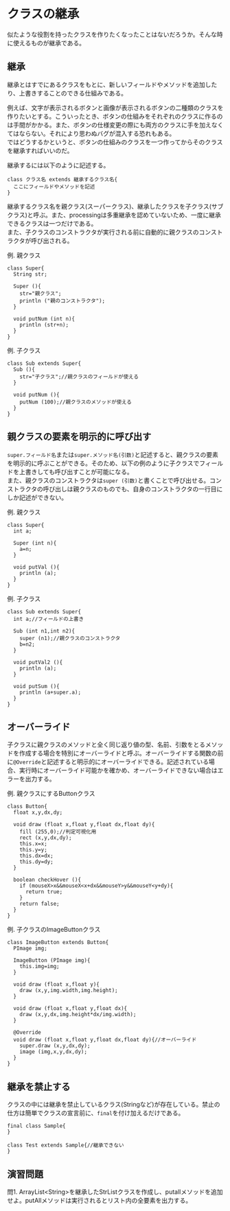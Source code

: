 # クラスの継承
似たような役割を持ったクラスを作りたくなったことはないだろうか。そんな時に使えるものが継承である。

## 継承
継承とはすでにあるクラスをもとに、新しいフィールドやメソッドを追加したり、上書きすることのできる仕組みである。

例えば、文字が表示されるボタンと画像が表示されるボタンの二種類のクラスを作りたいとする。こういったとき、ボタンの仕組みをそれぞれのクラスに作るのは手間がかかる。また、ボタンの仕様変更の際にも両方のクラスに手を加えなくてはならない。それにより思わぬバグが混入する恐れもある。  
ではどうするかというと、ボタンの仕組みのクラスを一つ作ってからそのクラスを継承すればいいのだ。

継承するには以下のように記述する。
```
class クラス名 extends 継承するクラス名{
  ここにフィールドやメソッドを記述
}
```
継承するクラス名を親クラス(スーパークラス)、継承したクラスを子クラス(サブクラス)と呼ぶ。また、processingは多重継承を認めていないため、一度に継承できるクラスは一つだけである。  
また、子クラスのコンストラクタが実行される前に自動的に親クラスのコンストラクタが呼び出される。

例. 親クラス
```
class Super{
  String str;
  
  Super (){
    str="親クラス";
    println ("親のコンストラクタ");
  }
  
  void putNum (int n){
    println (str+n);
  }
}
```
例. 子クラス
```
class Sub extends Super{
  Sub (){
    str="子クラス";//親クラスのフィールドが使える
  }
  
  void putNum (){
    putNum (100);//親クラスのメソッドが使える
  }
}
```

## 親クラスの要素を明示的に呼び出す
`super.フィールド名`または`super.メソッド名(引数)`と記述すると、親クラスの要素を明示的に呼ぶことができる。そのため、以下の例のように子クラスでフィールドを上書きしても呼び出すことが可能になる。  
また、親クラスのコンストラクタは`super (引数)`と書くことで呼び出せる。コンストラクタの呼び出しは親クラスのものでも、自身のコンストラクタの一行目にしか記述ができない。

例. 親クラス
```
class Super{
  int a;
  
  Super (int n){
    a=n;
  }
  
  void putVal (){
    println (a);
  }
}
```
例. 子クラス
```
class Sub extends Super{
  int a;//フィールドの上書き
  
  Sub (int n1,int n2){
    super (n1);//親クラスのコンストラクタ
    b=n2;
  }
  
  void putVal2 (){
    println (a);
  }
  
  void putSum (){
    println (a+super.a);
  }
}
```

## オーバーライド
子クラスに親クラスのメソッドと全く同じ返り値の型、名前、引数をとるメソッドを作成する場合を特別にオーバーライドと呼ぶ。オーバーライドする関数の前に`@Override`と記述すると明示的にオーバーライドできる。記述されている場合、実行時にオーバーライド可能かを確かめ、オーバーライドできない場合はエラーを出力する。

例. 親クラスにするButtonクラス
```
class Button{
  float x,y,dx,dy;
  
  void draw (float x,float y,float dx,float dy){
    fill (255,0);//判定可視化用
    rect (x,y,dx,dy);
    this.x=x;
    this.y=y;
    this.dx=dx;
    this.dy=dy;
  }
  
  boolean checkHover (){
    if (mouseX>x&&mouseX<x+dx&&mouseY>y&&mouseY<y+dy){
      return true;
    }
    return false;
  }
}
```
例. 子クラスのImageButtonクラス
```
class ImageButton extends Button{
  PImage img;
  
  ImageButton (PImage img){
    this.img=img;
  }

  void draw (float x,float y){
    draw (x,y,img.width,img.height);
  }
  
  void draw (float x,float y,float dx){
    draw (x,y,dx,img.height*dx/img.width);
  }
  
  @Override
  void draw (float x,float y,float dx,float dy){//オーバーライド
    super.draw (x,y,dx,dy);
    image (img,x,y,dx,dy);
  }
}
```

## 継承を禁止する
クラスの中には継承を禁止しているクラス(Stringなど)が存在している。禁止の仕方は簡単でクラスの宣言前に、`final`を付け加えるだけである。
```
final class Sample{
}

class Test extends Sample{//継承できない
}
```

## 演習問題
問1. ArrayList&lt;String&gt;を継承したStrListクラスを作成し、putallメソッドを追加せよ。putAllメソッドは実行されるとリスト内の全要素を出力する。


[^1]: 演習問題の解答例は[ここ](answers.md)
